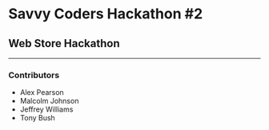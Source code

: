 # Savvy Coders Hackathon \#2
## Web Store Hackathon

---

### Contributors
+ Alex Pearson
+ Malcolm Johnson
+ Jeffrey Williams
+ Tony Bush
